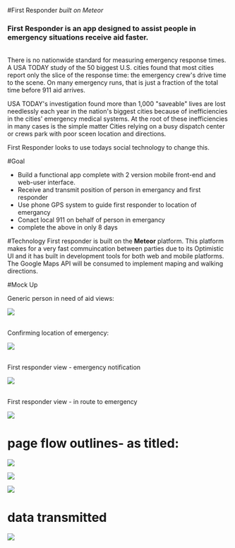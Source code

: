 #First Responder
<i>built on Meteor</i>

<h3>First Responder is an app designed to assist people in emergency situations receive aid faster. </h3>
<br>
There is no nationwide standard for measuring emergency response times. A USA TODAY study of the 50 biggest U.S. cities found that most cities report only the slice of the response time: the emergency crew's drive time to the scene. On many emergency runs, that is just a fraction of the total time before 911 aid arrives.

USA TODAY's investigation found more than 1,000 "saveable" lives are lost needlessly each year in the nation's biggest cities because of inefficiencies in the cities' emergency medical systems. At the root of these inefficiencies in many cases is the simple matter Cities relying on a busy dispatch center or crews park with poor sceen location and directions.

First Responder looks to use todays social technology to change this.

#Goal
<ul>
<li>Build a functional app complete with 2 version mobile front-end and web-user interface.</li>
<li>Receive and transmit position of person in emergancy and first responder</li>
<li>Use phone GPS system to guide first responder to location of emergancy</li>
<li>Conact local 911 on behalf of person in emergancy</li>
<li>complete the above in only 8 days</li>
</ul>

#Technology
First responder is built on the <b>Meteor</b> platform. This platform makes for a very fast commuincation between parties due to its Optimistic UI and it has built in development tools for both web and mobile platforms.
The Google Maps API will be consumed to implement maping and walking directions.

#Mock Up
<div>
<p>Generic person in need of aid views:</p>
<img src="https://davidhartman.mybalsamiq.com/mockups/3505431.png?key=764f4a20a2bea22757a8458e899b86d74981e9ca">
</div>
<div>
<p><br>Confirming location of emergency:</p>
<img src="https://davidhartman.mybalsamiq.com/mockups/3505434.png?key=99ea841d1328b9720ffef85503af04d199cf437a">
</div>
<div>
<p><br> First responder view - emergency notification</p>
<img src="https://davidhartman.mybalsamiq.com/mockups/3508310.png?key=bed87d42f5aec0429e3e9e625551ce42378416ae">
</div>
<div>
<p><br> First responder view - in route to emergency</p>
<img src="https://davidhartman.mybalsamiq.com/mockups/3508266.png?key=ac60c69fda4fd4124ff51816f8b67d58615788fa">
</div>

# page flow outlines- as titled:
<div><p>
<img src="https://davidhartman.mybalsamiq.com/mockups/3510307.png?key=a44ecb91f9044d2d7bff82f11531bf7d9a1f3515">
</p></div>


<div><p>
<img src="https://davidhartman.mybalsamiq.com/mockups/3510419.png?key=31f6410d5540910d07c7bacc41c00cd5cd34d411">
</p></div>


<div><p>
<img src="https://davidhartman.mybalsamiq.com/mockups/3510503.png?key=0c13a5b7323edf4c0f686509a2b295ff20ae5290">
</p></div>

# data transmitted
<div><p>
<img src="https://davidhartman.mybalsamiq.com/mockups/3510686.png?key=39200f2d834c837efabcfaa7e2aa696e1ec55a0b">
</p></div>
